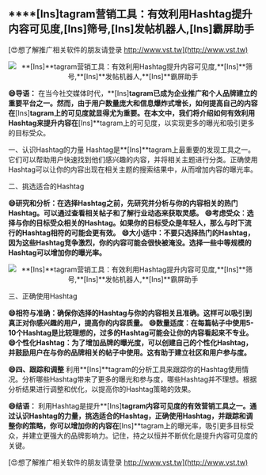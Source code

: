 ## ****[Ins]**tagram营销工具：有效利用Hashtag提升内容可见度,**[Ins]**筛号,**[Ins]**发帖机器人,**[Ins]**霸屏助手**

[😍想了解推广相关软件的朋友请登录 http://www.vst.tw](http://www.vst.tw)

 <center><img src="https://vst.tw/MP4/tuiguang/png/3.png" alt="**[Ins]**tagram营销工具：有效利用Hashtag提升内容可见度,**[Ins]**筛号,**[Ins]**发帖机器人,**[Ins]**霸屏助手"></center>

**😄导语：**
在当今社交媒体时代，**[Ins]**tagram已成为企业推广和个人品牌建立的重要平台之一。然而，由于用户数量庞大和信息爆炸式增长，如何提高自己的内容在**[Ins]**tagram上的可见度就显得尤为重要。在本文中，我们将介绍如何有效利用Hashtag来提升内容在**[Ins]**tagram上的可见度，以实现更多的曝光和吸引更多的目标受众。

一、认识Hashtag的力量
Hashtag是**[Ins]**tagram上最重要的发现工具之一。它们可以帮助用户快速找到他们感兴趣的内容，并将相关主题进行分类。正确使用Hashtag可以让你的内容出现在相关主题的搜索结果中，从而增加内容的曝光率。

二、挑选适合的Hashtag

**😄研究和分析：在选择Hashtag之前，先研究并分析与你的内容相关的热门Hashtag。可以通过查看相关帖子和了解行业动态来获取灵感。**
**😄考虑受众：选择与你的目标受众相关的Hashtag。如果你的目标受众是年轻人，那么与时下流行的Hashtag相符的可能会更有效。**
**😄大小适中：不要只选择热门的Hashtag，因为这些Hashtag竞争激烈，你的内容可能会很快被淹没。选择一些中等规模的Hashtag可以增加你的曝光率。**

 <center><img src="https://vst.tw/MP4/tuiguang/png/1.png" alt="**[Ins]**tagram营销工具：有效利用Hashtag提升内容可见度,**[Ins]**筛号,**[Ins]**发帖机器人,**[Ins]**霸屏助手"></center>

三、正确使用Hashtag

**😄相符与准确：确保你选择的Hashtag与你的内容相关且准确。这样可以吸引到真正对你感兴趣的用户，提高你的内容质量。**
**😄数量适度：在每篇帖子中使用5-10个Hashtag是比较理想的，过多的Hashtag可能会让你的内容看起来不专业。**
**😄个性化Hashtag：为了增加品牌的曝光度，可以创建自己的个性化Hashtag，并鼓励用户在与你的品牌相关的帖子中使用。这有助于建立社区和用户参与度。**

**😄四、跟踪和调整**
利用**[Ins]**tagram的分析工具来跟踪你的Hashtag使用情况。分析哪些Hashtag带来了更多的曝光和参与度，哪些Hashtag并不理想。根据分析结果进行调整和优化，以提高你的Hashtag策略的效果。

**😄结语：**
利用Hashtag是提升**[Ins]**tagram内容可见度的有效营销工具之一。通过认识Hashtag的力量，挑选适合的Hashtag，正确使用Hashtag，并跟踪和调整你的策略，你可以增加你的内容在**[Ins]**tagram上的曝光率，吸引更多目标受众，并建立更强大的品牌影响力。记住，持之以恒并不断优化是提升内容可见度的关键。

[😍想了解推广相关软件的朋友请登录 http://www.vst.tw](http://www.vst.tw)



